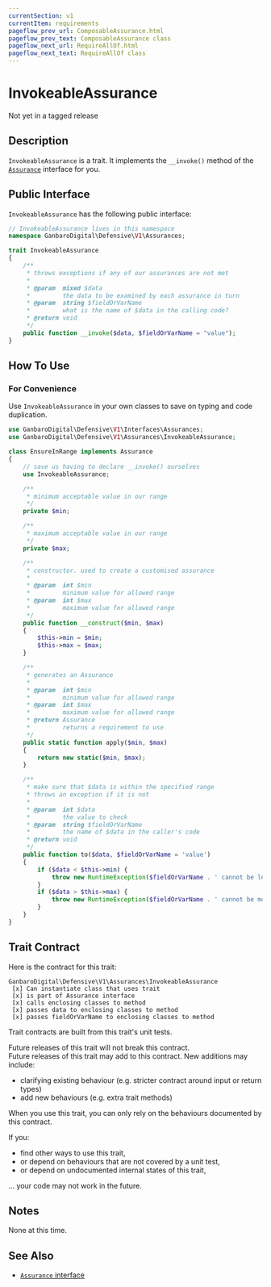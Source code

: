 ```yaml
---
currentSection: v1
currentItem: requirements
pageflow_prev_url: ComposableAssurance.html
pageflow_prev_text: ComposableAssurance class
pageflow_next_url: RequireAllOf.html
pageflow_next_text: RequireAllOf class
---
```


# InvokeableAssurance

<div class="callout warning" markdown="1">
Not yet in a tagged release
</div>

## Description

`InvokeableAssurance` is a trait. It implements the `__invoke()` method of the [`Assurance`](../Interfaces/Assurance.html) interface for you.

## Public Interface

`InvokeableAssurance` has the following public interface:

```php
// InvokeableAssurance lives in this namespace
namespace GanbaroDigital\Defensive\V1\Assurances;

trait InvokeableAssurance
{
    /**
     * throws exceptions if any of our assurances are not met
     *
     * @param  mixed $data
     *         the data to be examined by each assurance in turn
     * @param  string $fieldOrVarName
     *         what is the name of $data in the calling code?
     * @return void
     */
    public function __invoke($data, $fieldOrVarName = "value");
}
```

## How To Use

### For Convenience

Use `InvokeableAssurance` in your own classes to save on typing and code duplication.

```php
use GanbaroDigital\Defensive\V1\Interfaces\Assurances;
use GanbaroDigital\Defensive\V1\Assurances\InvokeableAssurance;

class EnsureInRange implements Assurance
{
    // save us having to declare __invoke() ourselves
    use InvokeableAssurance;

    /**
     * minimum acceptable value in our range
     */
    private $min;

    /**
     * maximum acceptable value in our range
     */
    private $max;

    /**
     * constructor. used to create a customised assurance
     *
     * @param  int $min
     *         minimum value for allowed range
     * @param  int $max
     *         maximum value for allowed range
     */
    public function __construct($min, $max)
    {
        $this->min = $min;
        $this->max = $max;
    }

    /**
     * generates an Assurance
     *
     * @param  int $min
     *         minimum value for allowed range
     * @param  int $max
     *         maximum value for allowed range
     * @return Assurance
     *         returns a requirement to use
     */
    public static function apply($min, $max)
    {
        return new static($min, $max);
    }

    /**
     * make sure that $data is within the specified range
     * throws an exception if it is not
     *
     * @param  int $data
     *         the value to check
     * @param  string $fieldOrVarName
     *         the name of $data in the caller's code
     * @return void
     */
    public function to($data, $fieldOrVarName = 'value')
    {
        if ($data < $this->min) {
            throw new RuntimeException($fieldOrVarName . ' cannot be less than ' . $this->min);
        }
        if ($data > $this->max) {
            throw new RuntimeException($fieldOrVarName . ' cannot be more than ' . $this->max);
        }
    }
}
```

## Trait Contract

Here is the contract for this trait:

    GanbaroDigital\Defensive\V1\Assurances\InvokeableAssurance
     [x] Can instantiate class that uses trait
     [x] is part of Assurance interface
     [x] calls enclosing classes to method
     [x] passes data to enclosing classes to method
     [x] passes fieldOrVarName to enclosing classes to method

Trait contracts are built from this trait's unit tests.

<div class="callout success">
Future releases of this trait will not break this contract.
</div>

<div class="callout info" markdown="1">
Future releases of this trait may add to this contract. New additions may include:

* clarifying existing behaviour (e.g. stricter contract around input or return types)
* add new behaviours (e.g. extra trait methods)
</div>

<div class="callout warning" markdown="1">
When you use this trait, you can only rely on the behaviours documented by this contract.

If you:

* find other ways to use this trait,
* or depend on behaviours that are not covered by a unit test,
* or depend on undocumented internal states of this trait,

... your code may not work in the future.
</div>

## Notes

None at this time.

## See Also

* [`Assurance` interface](../Interfaces/Assurance.html)
